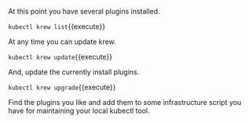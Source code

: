 At this point you have several plugins installed.

`kubectl krew list`{{execute}}

At any time you can update krew.

`kubectl krew update`{{execute}}

And, update the currently install plugins.

`kubectl krew upgrade`{{execute}}

Find the plugins you like and add them to some infrastructure script you have for maintaining your local kubectl tool.
